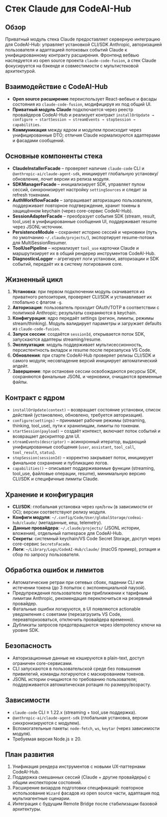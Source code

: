 # Стек Claude для CodeAI-Hub

## Обзор
Приватный модуль стека Claude предоставляет серверную интеграцию для CodeAI-Hub: управляет установкой CLI/SDK Anthropic, авторизацией пользователя и адаптацией потоковых событий Claude к унифицированному контракту расширения. Фронтенд вебвью наследуется из open source проекта `claude-code-fusion`, а стек Claude фокусируется на бэкенде и совместимости с мультистековой архитектурой.

## Взаимодействие с CodeAI-Hub
- **Open source расширение** переиспользует React-вебвью и фасады состояния из `claude-code-fusion`, модифицируя их под общий UI.
- **Приватный модуль Claude** подключается через реестр провайдеров CodeAI-Hub и реализует контракт `installOrUpdate → configure → startSession → streamEvents → stopSession → capabilities`.
- **Коммуникация** между ядром и модулем происходит через унифицированные DTO; отличия Claude нормализуются адаптерами и фасадами сообщений.

## Основные компоненты стека
- **ClaudeInstallerFacade** – проверяет наличие `claude-code` CLI и `@anthropic-ai/claude-agent-sdk`, инициирует глобальную установку/обновление, лочит версии из релиза модуля.
- **SDKManagerFacade** – инициализирует SDK, управляет пулом сессий, синхронизирует настройку `settingSources` и следит за refresh токенами.
- **AuthWorkflowFacade** – запрашивает авторизацию пользователя, поддерживает повторное подтверждение, хранит токены в защищённом keychain (через core-сервис CodeAI-Hub).
- **SessionAdapterFacade** – преобразует события SDK (stream, result, tool_use) в унифицированные сообщения UI, поддерживает resume через JSONL-источник.
- **PersistenceModule** – сохраняет историю сессий и черновики (путь по умолчанию `~/.claude/projects/`), экспортирует resume-потоки для MultiSessionResumer.
- **ToolUsePipeline** – нормализует `tool_use` карточки Claude и маршрутизирует их в общий рендерер инструментов CodeAI-Hub.
- **DiagnosticsLogger** – агрегирует логи установки, авторизации и SDK событий, передаёт их в систему логирования core.

## Жизненный цикл
1. **Установка**: при первом подключении модуль скачивается из приватного репозитория, проверяет CLI/SDK и устанавливает их глобально с флагом `-g`.
2. **Авторизация**: пользователь проходит OAuth/TOTP в соответствии с политикой Anthropic; результаты сохраняются в keychain.
3. **Конфигурация**: ядро передаёт settings (регион, лимиты, режимы stream/thinking). Модуль валидирует параметры и загружает defaults из `claude-code-fusion`.
4. **Запуск сессии**: создаётся `sessionId`, открывается поток SDK, запускаются адаптеры streaming/resume.
5. **Эксплуатация**: модуль поддерживает мультисессионность, персистентность вкладок и resume после перезапуска VS Code.
6. **Обновления**: при старте CodeAI-Hub проверяет релизы CLI/SDK и самого модуля; несовпадение версий инициирует автоматический апдейт.
7. **Завершение**: при остановке сессии освобождаются ресурсы SDK, сохраняются финальные JSONL и черновики, очищаются временные файлы.

## Контракт с ядром
- `installOrUpdate(context)` – возвращает состояние установки, список действий (установлено, обновлено, требуется авторизация).
- `configure(settings)` – принимает рабочие режимы (streaming, thinking, tool_use), пути к хранилищам, лимиты по токенам.
- `startSession(payload)` – создаёт контекст, включает поток событий и возвращает дескриптор для UI.
- `streamEvents(descriptor)` – асинхронный итератор, выдающий унифицированные сообщения (`user`, `assistant`, `tool_call`, `tool_result`, `status`).
- `stopSession(sessionId)` – корректно закрывает поток, инициирует финальное сохранение и публикацию логов.
- `capabilities()` – описывает поддерживаемые функции (streaming, tool_use, файловые операции, resume), минимальную версию CLI/SDK и специфичные лимиты Claude.

## Хранение и конфигурация
- **CLI/SDK**: глобальная установка через `npm`/`brew` (в зависимости от ОС); версии соответствуют релизу модуля.
- **Конфиги модуля**: `~/.config/Code/User/globalStorage/codeai-hub/claude/` (метаданные, кеш, telemetry).
- **Данные провайдера**: `~/.claude/projects/` (JSONL истории, вложения), отдельный namespace для CodeAI-Hub.
- **Секреты**: системный keychain/VS Code Secret Storage, доступ через core-сервис `SecretsFacade`.
- **Логи**: `~/Library/Logs/CodeAI-Hub/claude/` (macOS пример), ротация и сбор по запросу пользователя.

## Обработка ошибок и лимитов
- Автоматические ретраи при сетевых сбоях, падении CLI или истечении токена (до 3 попыток с экспоненциальной паузой).
- Предупреждения пользователю при приближении к тарифным лимитам Anthropic, рекомендация переключиться на резервный провайдер.
- Фатальные ошибки логируются, в UI появляются actionable уведомления с советами (перезагрузить VS Code, переавторизоваться, отключить провайдера временно).
- Дубликаты запросов предотвращаются через idempotency ключи на уровне SDK.

## Безопасность
- Авторизационные данные не кэшируются в plain-text, доступ ограничен core-сервисами.
- CLI запускаются в пользовательской среде без повышения привилегий, команды логируются с маскированием токенов.
- JSONL истории очищаются по требованию пользователя; поддерживается автоматическая ротация по размеру/возрасту.

## Зависимости
- `claude-code` CLI ≥ 1.22.x (streaming + tool_use поддержка).
- `@anthropic-ai/claude-agent-sdk` (глобальная установка, версии синхронизируются с модулем).
- Вспомогательные пакеты: `node-fetch`, `ws`, `keytar` (через зависимости модуля).
- Требуемая версия Node.js ≥ 20.

## План развития
1. Унификация рендера инструментов с новыми UX-паттернами CodeAI-Hub.
2. Поддержка смешанных сессий (Claude + другие провайдеры) с общим инспектором состояний.
3. Расширение визардов подготовки спецификаций: повторное использование `Wizard` фасадов из open source части, адаптация под мультиагентные сценарии.
4. Интеграция с будущим Remote Bridge после стабилизации базовой архитектуры.
